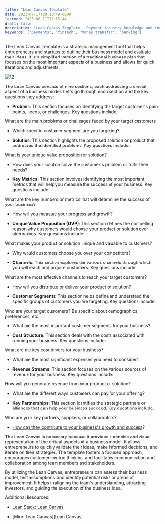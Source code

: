 ```yaml
---
title: "Lean Canvas Template"
date: 2023-07-17T20:18:49+0000
lastmod: 2025-08-11T12:15:44
draft: false
description: "Lean Canvas Template - Payment industry knowledge and insights"
keywords: ["payments", "fintech", "money transfer", "banking"]
---
```


The Lean Canvas Template is a strategic management tool that helps entrepreneurs and startups to outline their business model and evaluate their ideas. It is a simplified version of a traditional business plan that focuses on the most important aspects of a business and allows for quick iterations and adjustments.

![\2](\1)

The Lean Canvas consists of nine sections, each addressing a crucial aspect of a business model. Let's go through each section and the key questions they address:

- **Problem**: This section focuses on identifying the target customer's pain points, needs, or challenges. 
Key questions include:

What are the main problems or challenges faced by your target customers

- Which specific customer segment are you targeting?

- **Solution**: This section highlights the proposed solution or product that addresses the identified problems. 
Key questions include:

What is your unique value proposition or solution?

- How does your solution solve the customer's problem or fulfill their needs?

- **Key Metrics**: This section involves identifying the most important metrics that will help you measure the success of your business. 
Key questions include:

What are the key numbers or metrics that will determine the success of your business?

- How will you measure your progress and growth?

- **Unique Value Proposition (UVP)**: This section defines the compelling reason why customers would choose your product or solution over alternatives. 
Key questions include:

What makes your product or solution unique and valuable to customers?

- Why would customers choose you over your competitors?

- **Channels**: This section explores the various channels through which you will reach and acquire customers. 
Key questions include:

What are the most effective channels to reach your target customers?

- How will you distribute or deliver your product or solution?

- **Customer Segments**: This section helps define and understand the specific groups of customers you are targeting. 
Key questions include:

Who are your target customers? Be specific about demographics, preferences, etc.

- What are the most important customer segments for your business?

- **Cost Structure**: This section deals with the costs associated with running your business. 
Key questions include:

What are the key cost drivers for your business?

- What are the most significant expenses you need to consider?

- **Revenue Streams**: This section focuses on the various sources of revenue for your business. 
Key questions include:

How will you generate revenue from your product or solution?

- What are the different ways customers can pay for your offering?

- **Key Partnerships**: This section identifies the strategic partners or alliances that can help your business succeed. 
Key questions include:

Who are your key partners, suppliers, or collaborators?

- [How can they contribute to your business's growth and success](https://faisalkhanllc.xyz/resources/payments-wiki/k/know-your-partner-kyp/)?

The Lean Canvas is necessary because it provides a concise and visual representation of the critical aspects of a business model. It allows entrepreneurs to quickly validate their ideas, make informed decisions, and iterate on their strategies. The template fosters a focused approach, encourages customer-centric thinking, and facilitates communication and collaboration among team members and stakeholders.

By utilizing the Lean Canvas, entrepreneurs can assess their business model, test assumptions, and identify potential risks or areas of improvement. It helps in aligning the team's understanding, attracting investors, and guiding the execution of the business idea.

Additional Resources:

- [Lean Stack: Lean Canvas](https://leanstack.com/lean-canvas)

- [Miro: Lean Canvas](Lean Canvas)